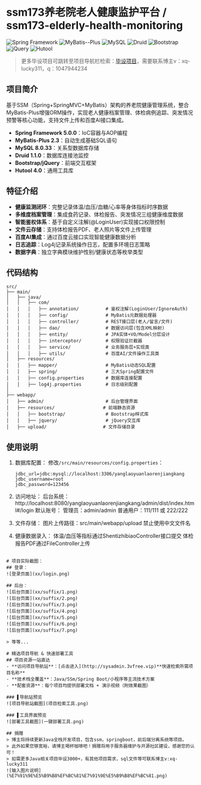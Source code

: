 # ssm173养老院老人健康监护平台 / ssm173-elderly-health-monitoring

![Spring Framework](https://img.shields.io/badge/Spring_Framework-5.0.0-brightgreen?logo=spring)
![MyBatis--Plus](https://img.shields.io/badge/MyBatis_Plus-2.3-blue?logo=mybatis)
![MySQL](https://img.shields.io/badge/MySQL-8.0.33-orange?logo=mysql)
![Druid](https://img.shields.io/badge/Druid-1.1.0-9cf?logo=alibabadruid)
![Bootstrap](https://img.shields.io/badge/Bootstrap-3.x-purple?logo=bootstrap)
![jQuery](https://img.shields.io/badge/jQuery-1.12-blue?logo=jquery)
![Hutool](https://img.shields.io/badge/Hutool-4.0-navy?logo=java)

> 更多毕设项目可跳转至项目导航栏检索：[毕设项目](http://sysadmin.3vfree.vip)，需要联系博主v：xq-lucky311，q：1047944234

## 项目简介  
基于SSM（Spring+SpringMVC+MyBatis）架构的养老院健康管理系统，整合MyBatis-Plus增强ORM操作，实现老人健康档案管理、体检病例追踪、突发情况预警等核心功能，支持文件上传和百度AI接口集成。


- ​**​Spring Framework 5.0.0​**​：IoC容器与AOP编程
- ​**​MyBatis-Plus 2.3​**​：自动生成基础SQL语句
- ​**​MySQL 8.0.33​**​：关系型数据库存储
- ​**​Druid 1.1.0​**​：数据库连接池监控
- ​**​Bootstrap/jQuery​**​：前端交互框架
- ​**​Hutool 4.0​**​：通用工具库

## 特征介绍
- ​​**​健康监测闭环​**​：完整记录体温/血压/血糖/心率等身体指标时序数据
- ​​**​多维度档案管理​**​：集成食药记录、体检报告、突发情况三组健康维度数据
- ​​**​智能鉴权体系​**​：基于自定义注解(@LoginUser)实现接口权限控制
- ​​**​文件云存储​**​：支持体检报告PDF、老人照片等文件上传管理
- ​​**​百度AI集成​**​：通过百度云接口实现智能健康数据分析
- ​​**​日志追踪​**​：Log4j记录系统操作日志，配置多环境日志策略
- ​​**​数据字典​**​：独立字典模块维护性别/健康状态等枚举类型

## 代码结构
```
src/
├── main/
│   ├── java/
│   │   ├── com/
│   │   │   ├── annotation/          # 鉴权注解(LoginUser/IgnoreAuth)
│   │   │   ├── config/              # MyBatis元数据处理器
│   │   │   ├── controller/          # REST接口层(老人/留言/文件)
│   │   │   ├── dao/                 # 数据访问层(包含XML映射)
│   │   │   ├── entity/              # JPA实体+VO/Model分层设计
│   │   │   ├── interceptor/         # 权限验证拦截器
│   │   │   ├── service/             # 业务服务层+实现类
│   │   │   ├── utils/               # 百度AI/文件操作工具类
│   ├── resources/
│   │   ├── mapper/                  # MyBatis动态SQL配置
│   │   ├── spring/                  # 三大Spring配置文件
│   │   ├── config.properties        # 数据库连接配置
│   │   ├── log4j.properties         # 日志级别配置
│
├── webapp/
│   ├── admin/                       # 后台管理界面
│   ├── resources/                  # 前端静态资源
│   │   ├── bootstrap/               # Bootstrap样式库
│   │   ├── jquery/                  # jQuery交互库
│   ├── upload/                     # 文件存储目录
```
## 使用说明
1. 数据库配置：
   修改`/src/main/resources/config.properties`：
   ```properties
   jdbc_url=jdbc:mysql://localhost:3306/yanglaoyuanlaorenjiangkang
   jdbc_username=root
   jdbc_password=123456
   ```
2. 访问地址：
   后台系统：http://localhost:8080/yanglaoyuanlaorenjiangkang/admin/dist/index.html#/login
   默认账号：
      管理员：admin/admin
      普通用户：111/111 或 222/222

3. 文件存储：
   图片上传路径：src/main/webapp/upload
   禁止使用中文文件名

4. 健康数据录入：
   体温/血压等指标通过ShentizhibiaoController接口提交
   体检报告PDF通过FileController上传
```

# 项目实际截图：
## 登录：
![登录页面](xx/login.png)

## 后台：
![后台页面](xx/suffix/1.png)
![后台页面](xx/suffix/2.png)
![后台页面](xx/suffix/3.png)
![后台页面](xx/suffix/4.png)
![后台页面](xx/suffix/5.png)
![后台页面](xx/suffix/6.png)
![后台页面](xx/suffix/7.png)

> 等等...

# 精选项目导航 & 快速部署工具
## 项目资源一站直达
- ​**访问项目导航站**：[点击进入](http://sysadmin.3vfree.vip)**快速检索所需项目名称**
- ​**技术栈全覆盖**：Java/SSm/Spring Boot/小程序等主流技术方案
- ​**配套资源**：每个项目均提供部署文档 + 演示视频（附效果截图）

### ▌导航站预览
![项目导航站截图](项目检索工具.png)

### ▌工具界面预览
![部署工具截图](一键部署工具.png)

## 捐赠
> 博主将持续更新Java全栈开发项目，包含ssm，springboot，前后端分离系统等项目。
> 此外如果您够宽裕，请博主喝杯咖啡吧！捐赠将用于服务器维护与开源社区建设，感谢您的认可！
> 如需更多Java相关项目毕设3000+，有其他项目需求，sql文件等可联系博主v:xq-lucky311
![输入图片说明](%E7%91%9E%E5%B9%B8%EF%BC%81%E7%91%9E%E5%B9%B8%EF%BC%81.png)